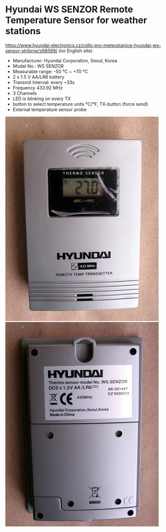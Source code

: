 # Hyundai WS SENZOR Remote Temperature Sensor for weather stations
https://www.hyundai-electronics.cz/cidlo-pro-meteostanice-hyundai-ws-senzor-stribrne/z68589/ (no English site)

* Manufacturer: Hyundai Corporation, Seoul, Korea
* Model No.: WS SENZOR
* Measurable range: -50 °C ~ +70 °C
* 2 x 1.5 V AA/LR6 battery
* Transmit Interval: every ~33s
* Frequency 433.92 MHz
* 3 Channels
* LED is blinking on every TX
* button to select temperature units °C/°F, TX-button (force send)
* External temperature sensor probe

![Hyundai WS SENZOR Front on left](ws-sensor-front.jpg)
![Hyundai WS SENZOR Rear on right](ws-sensor-rear.jpg)
